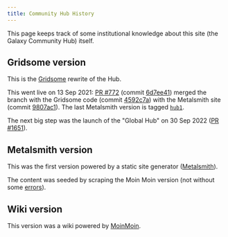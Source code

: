 ```yaml
---
title: Community Hub History
---
```


This page keeps track of some institutional knowledge about this site (the Galaxy Community Hub) itself.

Gridsome version
----------------

This is the [Gridsome](https://gridsome.org/) rewrite of the Hub.

This went live on 13 Sep 2021: [PR #772](https://github.com/galaxyproject/galaxy-hub/pull/772) (commit [6d7ee41](https://github.com/galaxyproject/galaxy-hub/commit/6d7ee41062cbdca52588dd35fc3a3983575f8443)) merged the branch with the Gridsome code (commit [4592c7a](https://github.com/galaxyproject/galaxy-hub/commit/4592c7a28a953d82a2cea227dbe8d71ebbadab78)) with the Metalsmith site (commit [9807ac1](https://github.com/galaxyproject/galaxy-hub/commit/9807ac1bf8880fc7fac20b1809774796d0305cc2)). The last Metalsmith version is tagged [`hub1`](https://github.com/galaxyproject/galaxy-hub/releases/tag/hub1).

The next big step was the launch of the "Global Hub" on 30 Sep 2022 ([PR #1651](https://github.com/galaxyproject/galaxy-hub/pull/1651)).


Metalsmith version
------------------

This was the first version powered by a static site generator ([Metalsmith](https://metalsmith.io)).

The content was seeded by scraping the Moin Moin version (not without some [errors](https://github.com/galaxyproject/galaxy-hub/issues/690)).

Wiki version
------------

This version was a wiki powered by [MoinMoin](https://moinmo.in).
